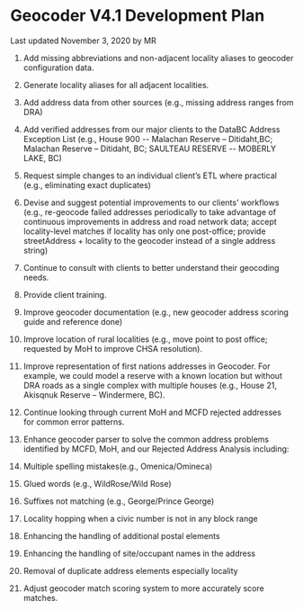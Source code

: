# Geocoder V4.1 Development Plan
Last updated November 3, 2020 by MR

1. Add missing abbreviations and non-adjacent locality aliases to geocoder configuration data.

1. Generate locality aliases for all adjacent localities. 

1.	Add address data from other sources (e.g., missing address ranges from DRA)

1.	Add verified addresses from our major clients to the DataBC Address Exception List (e.g., House 900 -- Malachan Reserve – Ditidaht,BC; Malachan Reserve – Ditidaht, BC; SAULTEAU RESERVE -- MOBERLY LAKE, BC)

1.	Request simple changes to an individual client’s ETL where practical (e.g., eliminating exact duplicates)

1.	Devise and suggest potential improvements to our clients’ workflows (e.g., re-geocode failed addresses periodically to take advantage of continuous improvements in address and road network data; accept locality-level matches if locality has only one post-office; provide streetAddress + locality to the geocoder instead of a single address string)

1.	Continue to consult with clients to better understand their geocoding needs.

1.	Provide client training.

1.	Improve geocoder documentation (e.g., new geocoder address scoring guide and reference done)

1.	Improve location of rural localities (e.g., move point to post office; requested by MoH to improve CHSA resolution).

1.	Improve representation of first nations addresses in Geocoder. For example, we could  model a reserve with a known location but without DRA roads as a single complex with multiple houses (e.g., House 21, Akisqnuk Reserve – Windermere, BC).

1.	Continue looking through current MoH and MCFD rejected addresses for common error patterns.

1.	Enhance geocoder parser to solve the common address problems identified by MCFD, MoH, and our Rejected Address Analysis including:

   1. Multiple spelling mistakes(e.g., Omenica/Omineca)
  
   1. Glued words (e.g., WildRose/Wild Rose)
  
   1. Suffixes not matching (e.g., George/Prince George)
  
   1. Locality hopping when a civic number is not in any block range
  
   1. Enhancing the handling of additional postal elements
  
   1. Enhancing the handling of site/occupant names in the address
  
   1. Removal of duplicate address elements especially locality 

1. Adjust geocoder match scoring system to more accurately score matches.
